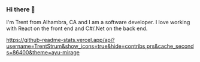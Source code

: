 ### Hi there 👋

I'm Trent from Alhambra, CA and I am a software developer. I love working with React on the front end and C#/.Net on the back end. 

https://github-readme-stats.vercel.app/api?username=TrentStrum&show_icons=true&hide=contribs,prs&cache_seconds=86400&theme=ayu-mirage
